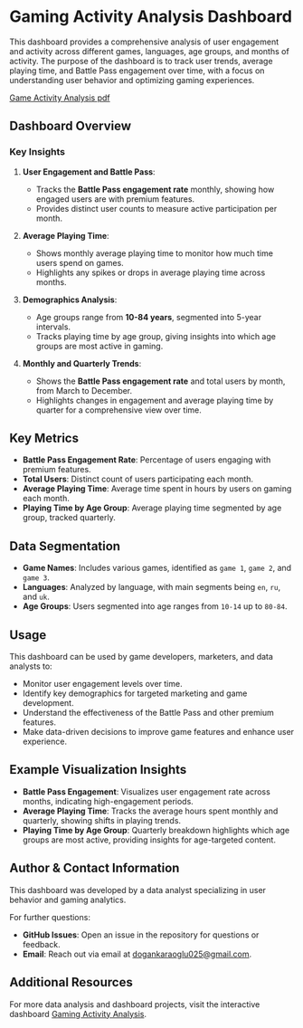 # Gaming Activity Analysis Dashboard

This dashboard provides a comprehensive analysis of user engagement and activity across different games, languages, age groups, and months of activity. The purpose of the dashboard is to track user trends, average playing time, and Battle Pass engagement over time, with a focus on understanding user behavior and optimizing gaming experiences.

[Game Activity Analysis pdf](https://github.com/Necodk/Data-Analysis-Projects/blob/main/Tableau%20Projects/Gaming_Activity_Analysis_Dashboard.pdf)

## Dashboard Overview

### Key Insights

1. **User Engagement and Battle Pass**:
   - Tracks the **Battle Pass engagement rate** monthly, showing how engaged users are with premium features.
   - Provides distinct user counts to measure active participation per month.

2. **Average Playing Time**:
   - Shows monthly average playing time to monitor how much time users spend on games.
   - Highlights any spikes or drops in average playing time across months.

3. **Demographics Analysis**:
   - Age groups range from **10-84 years**, segmented into 5-year intervals.
   - Tracks playing time by age group, giving insights into which age groups are most active in gaming.

4. **Monthly and Quarterly Trends**:
   - Shows the **Battle Pass engagement rate** and total users by month, from March to December.
   - Highlights changes in engagement and average playing time by quarter for a comprehensive view over time.

## Key Metrics

- **Battle Pass Engagement Rate**: Percentage of users engaging with premium features.
- **Total Users**: Distinct count of users participating each month.
- **Average Playing Time**: Average time spent in hours by users on gaming each month.
- **Playing Time by Age Group**: Average playing time segmented by age group, tracked quarterly.

## Data Segmentation

- **Game Names**: Includes various games, identified as `game 1`, `game 2`, and `game 3`.
- **Languages**: Analyzed by language, with main segments being `en`, `ru`, and `uk`.
- **Age Groups**: Users segmented into age ranges from `10-14` up to `80-84`.

## Usage

This dashboard can be used by game developers, marketers, and data analysts to:
- Monitor user engagement levels over time.
- Identify key demographics for targeted marketing and game development.
- Understand the effectiveness of the Battle Pass and other premium features.
- Make data-driven decisions to improve game features and enhance user experience.

## Example Visualization Insights

- **Battle Pass Engagement**: Visualizes user engagement rate across months, indicating high-engagement periods.
- **Average Playing Time**: Tracks the average hours spent monthly and quarterly, showing shifts in playing trends.
- **Playing Time by Age Group**: Quarterly breakdown highlights which age groups are most active, providing insights for age-targeted content.

## Author & Contact Information

This dashboard was developed by a data analyst specializing in user behavior and gaming analytics.

For further questions:
- **GitHub Issues**: Open an issue in the repository for questions or feedback.
- **Email**: Reach out via email at [dogankaraoglu025@gmail.com](mailto:dogankaraoglu025@gmail.com).

## Additional Resources

For more data analysis and dashboard projects, visit the interactive dashboard [Gaming Activity Analysis](https://public.tableau.com/views/TableauTask3_17234543447460/Dashboard?:language=en-US&:sid=&:redirect=auth&:display_count=n&:origin=viz_share_link).
